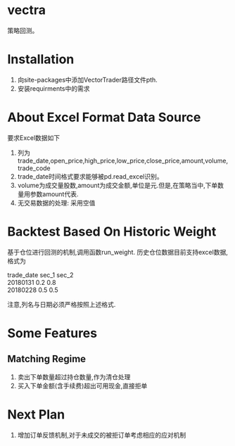 # vectra
策略回测。

# Installation
1. 向site-packages中添加VectorTrader路径文件pth.
2. 安装requirments中的需求

# About Excel Format Data Source
要求Excel数据如下
1. 列为trade\_date,open\_price,high\_price,low\_price,close\_price,amount,volume,trade\_code
2. trade\_date时间格式要求能够被pd.read_excel识别。
3. volume为成交量股数,amount为成交金额,单位是元.但是,在策略当中,下单数量用参数amount代表.
4. 无交易数据的处理: 采用空值

# Backtest Based On Historic Weight
基于仓位进行回测的机制,调用函数run_weight.
历史仓位数据目前支持excel数据,格式为  

trade_date sec_1 sec_2   
20180131	0.2   0.8    
20180228	0.5	  0.5  

注意,列名与日期必须严格按照上述格式.

# Some Features
## Matching Regime
1. 卖出下单数量超过持仓数量,作为清仓处理
2. 买入下单金额(含手续费)超出可用现金,直接拒单

# Next Plan
1. 增加订单反馈机制,对于未成交的被拒订单考虑相应的应对机制
